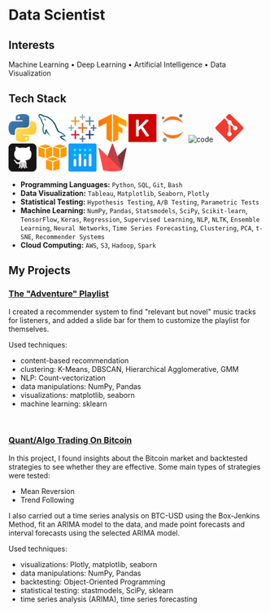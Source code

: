 # Data Scientist

## Interests

Machine Learning • Deep Learning • Artificial Intelligence • Data Visualization

## Tech Stack

<p>
      <img src="https://github.com/jonathan-yeung/logos/blob/main/python.svg" alt="python" width="55" height="55"/>
      <img src="https://github.com/jonathan-yeung/logos/blob/main/mysql-icon.svg" alt="mysql" width="55" height="55"/>
      <img src="https://github.com/jonathan-yeung/logos/blob/main/tableau-icon.svg" alt="tableau" width="55" height="55"/>
      <img src="https://github.com/jonathan-yeung/logos/blob/main/tensorflow.svg" alt="tensorflow" width="55" height="55"/>
      <img src="https://github.com/jonathan-yeung/logos/blob/main/Keras.svg" alt="keras" width="55" height="55"/>
      <img src="https://github.com/jonathan-yeung/logos/blob/main/jupyter.svg" alt="jupyter" width="55" height="55"/>
      <img src="https://www.vectorlogo.zone/logos/visualstudio_code/visualstudio_code-icon.svg" alt="code" width="55" height="55"/>
      <img src="https://github.com/jonathan-yeung/logos/blob/main/git.svg" alt="git" width="55" height="55"/> 
      <img src="https://github.com/jonathan-yeung/logos/blob/main/github.svg" alt="github" width="55" height="55"/> 
      <img src="https://github.com/jonathan-yeung/logos/blob/main/amazon_aws-icon.svg" alt="aws" width="55" height="55"/>
      <img src="https://github.com/jonathan-yeung/logos/blob/main/plotly-icon.svg" alt="plotly" width="55" height="55"/>
      <img src="https://github.com/jonathan-yeung/logos/blob/main/streamlit.svg" alt="streamlit" width="55" height="55"/>
</p>

- **Programming Languages:** `Python`, `SQL`, `Git`, `Bash`
- **Data Visualization:** `Tableau`, `Matplotlib`, `Seaborn`, `Plotly`
- **Statistical Testing:** `Hypothesis Testing`, `A/B Testing`, `Parametric Tests`
- **Machine Learning:** `NumPy`, `Pandas`, `Statsmodels`, `SciPy`, `Scikit-learn`, `TensorFlow`, `Keras`, `Regression`, `Supervised Learning`, `NLP`, `NLTK`, `Ensemble Learning`, `Neural Networks`, `Time Series Forecasting`, `Clustering`, `PCA`, `t-SNE`, `Recommender Systems`
- **Cloud Computing:** `AWS`, `S3`, `Hadoop`, `Spark`

## My Projects
### [The "Adventure" Playlist](https://www.github.com/jonathan-yeung/adventure_playlist)
I created a recommender system to find "relevant but novel" music tracks for listeners, and added a slide bar for them to customize the playlist for themselves.

Used techniques:
- content-based recommendation
- clustering: K-Means, DBSCAN, Hierarchical Agglomerative, GMM
- NLP: Count-vectorization
- data manipulations: NumPy, Pandas
- visualizations: matplotlib, seaborn
- machine learning: sklearn

&nbsp;

### [Quant/Algo Trading On Bitcoin](https://www.github.com/jonathan-yeung/trading_strategies)
In this project, I found insights about the Bitcoin market and backtested strategies to see whether they are effective.
Some main types of strategies were tested:
- Mean Reversion
- Trend Following

I also carried out a time series analysis on BTC-USD using the Box-Jenkins Method, fit an ARIMA model to the data, and made point forecasts and interval forecasts using the selected ARIMA model.

Used techniques:
- visualizations: Plotly, matplotlib, seaborn
- data manipulations: NumPy, Pandas
- backtesting: Object-Oriented Programming
- statistical testing: stastmodels, SciPy, sklearn
- time series analysis (ARIMA), time series forecasting

<!--
**jonathan-yeung/jonathan-yeung** is a ✨ _special_ ✨ repository because its `README.md` (this file) appears on your GitHub profile.

Here are some ideas to get you started:

- 🔭 I’m currently working on ...
- 🌱 I’m currently learning ...
- 👯 I’m looking to collaborate on ...
- 🤔 I’m looking for help with ...
- 💬 Ask me about ...
- 📫 How to reach me: ...
- 😄 Pronouns: ...
- ⚡ Fun fact: ...
-->

